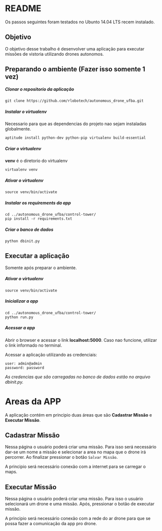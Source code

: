 # README
Os passos seguintes foram testados no Ubunto 14.04 LTS recem instalado.


## Objetivo
O objetivo desse trabalho é desenvolver uma aplicação para executar missões de vistoria utilizando drones autonomos.


## Preparando o ambiente (Fazer isso somente 1 vez)
##### Clonar o repositorio da aplicação
```
git clone https://github.com/rlobotech/autonomous_drone_ufba.git
```

##### Instalar o virtualenv 
Necessario para que as dependencias do projeto nao sejam instaladas globalmente.
```
aptitude install python-dev python-pip virtualenv build-essential
```

##### Criar o virtualenv
**venv** é o diretorio do virtualenv
```
virtualenv venv
```

##### Ativar o virtualenv
```
source venv/bin/activate
```

##### Instalar os requirements da app
```
cd ../autonomous_drone_ufba/control-tower/
pip install -r requirements.txt
```

##### Criar o banco de dados
```
python dbinit.py
```


## Executar a aplicação 
Somente após preparar o ambiente.

##### Ativar o virtualenv
```
source venv/bin/activate
```

##### Inicializar a app
```
cd ../autonomous_drone_ufba/control-tower/
python run.py
```

##### Acessar a app
Abrir o browser e acessar o link **localhost:5000**. 
Caso nao funcione, utilizar o link informado no terminal.

Acessar a aplicação utilizando as credenciais:
```
user: admin@admin
password: password
```
*As credencias que são carregadas no banco de dados estão no arquivo dbinit.py.*


# Areas da APP
A aplicação contém em principio duas áreas que são **Cadastrar Missão** e **Executar Missão**.

## Cadastrar Missão
Nessa página o usuário poderá criar uma missão.
Para isso será necessário dar-se um nome a missão e selecionar a area no mapa que o drone irá percorrer. 
Ao finalizar pressionar o botão `Salvar Missão`.

A principio será necessário conexão com a internet para se carregar o maps.

## Executar Missão
Nessa página o usuário poderá criar uma missão.
Para isso o usuário selecionará um drone e uma missão. Após, pressionar o botão de executar missão.

A principio será necessário conexão com a rede do ar drone para que se possa fazer a comunicação da app pro drone.



